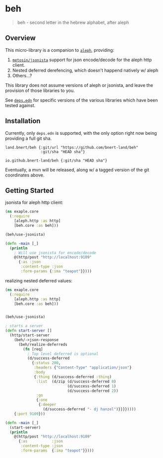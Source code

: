 # beh

> beh - second letter in the hebrew alphabet, after aleph

## Overview

This micro-library is a companion to [`aleph`](https://github.com/clj-commons/aleph),
providing:

1. [`metosin/jsonista`](https://github.com/metosin/jsonista) support for json encode/decode for the aleph http client.
2. Nested deferred derefencing, which doesn't happend natively w/ aleph
3. Others...?

This library does not assume versions of aleph or jsonista, and leave the provision
of those libraries to you.

See [`deps.edn`](./deps.edn) for specific versions of the various libraries
which have been tested against.

## Installation

Currently, only `deps.edn` is supported, with the only option right now
being providing a full git sha.
```
land.bnert/beh {:git/url "https://github.com/bnert-land/beh"
                :git/sha "HEAD sha"}

io.github.bnert-land/beh {:git/sha "HEAD sha"}
```

Eventually, a mvn will be released, along w/ a tagged version of the git
coordinates above.


## Getting Started

jsonista for aleph http client:
```clojure
(ns exaple.core
  (:require
    [aleph.http :as http]
    [beh.core :as beh]))

(beh/use-jsonista)

(defn -main [_]
  (println
    ; Will use jsonista for encode/decode
    @(http/post "http://localhost:9109"
      {:as :json
       :content-type :json
       :form-params {:ima "teapot"}})))
```

realizing nested deferred values:
```clojure
(ns exaple.core
  (:require
    [aleph.http :as http]
    [beh.core :as beh]))


(beh/use-jsonista)

; starts a server
(defn start-server []
  (http/start-server
    (beh/->json-response
      (beh/realize-deferreds
        (fn [req]
          ; Top level deferred is optional
          (d/success-deferred
            {:status 200,
             :headers {"Content-Type" "application/json"}
             :body
             {:thing (d/success-deferred :thing)
              :list  (d/zip (d/success-deferred 0)
                            (d/success-deferred 1)
                            (d/success-deferred 2))
              :go
              {:one
               {:deeper
                 (d/success-deferred "- dj hanzel")}}}}))))
    {:port 9109}))

(defn -main [_]
  (start-server)
  (println
    @(http/post "http://localhost:9109"
      {:as           :json
       :content-type :json
       :form-params  {:ima "teapot"}})))
```

